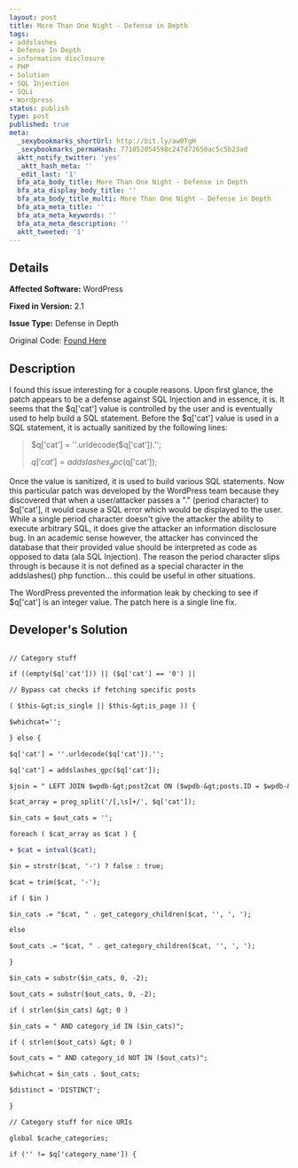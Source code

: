 ```yaml
---
layout: post
title: More Than One Night - Defense in Depth
tags:
- addslashes
- Defense In Depth
- information disclosure
- PHP
- Solution
- SQL Injection
- SQLi
- Wordpress
status: publish
type: post
published: true
meta:
  _sexybookmarks_shortUrl: http://bit.ly/aw0TgH
  _sexybookmarks_permaHash: 771052054598c247d72650ac5c5b23ad
  aktt_notify_twitter: 'yes'
  _aktt_hash_meta: ''
  _edit_last: '1'
  bfa_ata_body_title: More Than One Night - Defense in Depth
  bfa_ata_display_body_title: ''
  bfa_ata_body_title_multi: More Than One Night - Defense in Depth
  bfa_ata_meta_title: ''
  bfa_ata_meta_keywords: ''
  bfa_ata_meta_description: ''
  aktt_tweeted: '1'
---
```

## Details
__Affected Software:__ WordPress

__Fixed in Version:__  2.1

__Issue Type:__ Defense in Depth

Original Code: <a title="More than one night" href="http://spotthevuln.com/2010/03/more-than-one-night/" target="_blank">Found Here</a>
## Description
I found this issue interesting for a couple reasons. Upon first glance, the patch appears to be a defense against SQL Injection and in essence, it is. It seems that the $q['cat'] value is controlled by the user and is eventually used to help build a SQL statement. Before the $q['cat'] value is used in a SQL statement, it is actually sanitized by the following lines:
<blockquote>$q['cat'] = ''.urldecode($q['cat']).'';

$q['cat'] = addslashes_gpc($q['cat']);</blockquote>
Once the value is sanitized, it is used to build various SQL statements. Now this particular patch was developed by the WordPress team because they discovered that when a user/attacker passes a "." (period character) to $q['cat'], it would cause a SQL error which would be displayed to the user. While a single period character doesn't give the attacker the ability to execute arbitrary SQL, it does give the attacker an information disclosure bug. In an academic sense however, the attacker has convinced the database that their provided value should be interpreted as code as opposed to data (ala SQL Injection). The reason the period character slips through is because it is not defined as a special character in the addslashes() php function... this could be useful in other situations.

The WordPress prevented the information leak by checking to see if $q['cat'] is an integer value. The patch here is a single line fix.
## Developer's Solution
```diff

// Category stuff

if ((empty($q['cat'])) || ($q['cat'] == '0') ||

// Bypass cat checks if fetching specific posts

( $this-&gt;is_single || $this-&gt;is_page )) {

$whichcat='';

} else {

$q['cat'] = ''.urldecode($q['cat']).'';

$q['cat'] = addslashes_gpc($q['cat']);

$join = " LEFT JOIN $wpdb-&gt;post2cat ON ($wpdb-&gt;posts.ID = $wpdb-&gt;post2cat.post_id) ";

$cat_array = preg_split('/[,\s]+/', $q['cat']);

$in_cats = $out_cats = '';

foreach ( $cat_array as $cat ) {

+ $cat = intval($cat);

$in = strstr($cat, '-') ? false : true;

$cat = trim($cat, '-');

if ( $in )

$in_cats .= "$cat, " . get_category_children($cat, '', ', ');

else

$out_cats .= "$cat, " . get_category_children($cat, '', ', ');

}

$in_cats = substr($in_cats, 0, -2);

$out_cats = substr($out_cats, 0, -2);

if ( strlen($in_cats) &gt; 0 )

$in_cats = " AND category_id IN ($in_cats)";

if ( strlen($out_cats) &gt; 0 )

$out_cats = " AND category_id NOT IN ($out_cats)";

$whichcat = $in_cats . $out_cats;

$distinct = 'DISTINCT';

}

// Category stuff for nice URIs

global $cache_categories;

if ('' != $q['category_name']) {

```
